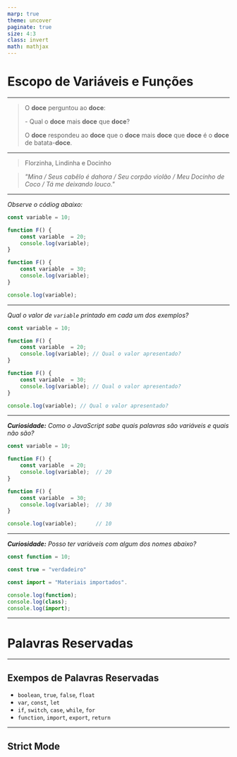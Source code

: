 ```yaml
---
marp: true
theme: uncover
paginate: true
size: 4:3
class: invert
math: mathjax
---
```


# Escopo de Variáveis e Funções

---

> O **doce** perguntou ao **doce**:
>
> \- Qual o **doce** mais **doce** que **doce**?
>
> O **doce** respondeu ao **doce** que o **doce** mais **doce** que **doce** é o **doce** de batata-**doce**.

---

> Florzinha, Lindinha e Docinho


> *"Mina / Seus cabêlo é dahora / Seu corpão violão / Meu Docinho de Coco / Tá me deixando louco."*

---

*Observe o códiog abaixo:*

```javascript
const variable = 10;

function F() {
    const variable  = 20;
    console.log(variable);
}

function F() {
    const variable  = 30;
    console.log(variable);
}

console.log(variable);
``` 

---

*Qual o valor de `variable` printado em cada um dos exemplos?*

```javascript
const variable = 10;

function F() {
    const variable  = 20;
    console.log(variable); // Qual o valor apresentado?
}

function F() {
    const variable  = 30;
    console.log(variable); // Qual o valor apresentado?
}

console.log(variable); // Qual o valor apresentado?
``` 

---

***Curiosidade:** Como o JavaScript sabe quais palavras são variáveis e quais não são?*

```javascript
const variable = 10;

function F() {
    const variable  = 20;
    console.log(variable);  // 20
}

function F() {
    const variable  = 30;
    console.log(variable);  // 30
}

console.log(variable);      // 10
``` 

---

***Curiosidade:** Posso ter variáveis com algum dos nomes abaixo?*

```javascript
const function = 10;

const true = "verdadeiro"

const import = "Materiais importados".

console.log(function);
console.log(class);
console.log(import);
```

---

# Palavras Reservadas

---

## Exempos de Palavras Reservadas

- `boolean`, `true`, `false`, `float`
- `var`, `const`, `let`
- `if`, `switch`, `case`, `while`, `for`
- `function`, `import`, `export`, `return`

---

## Strict Mode